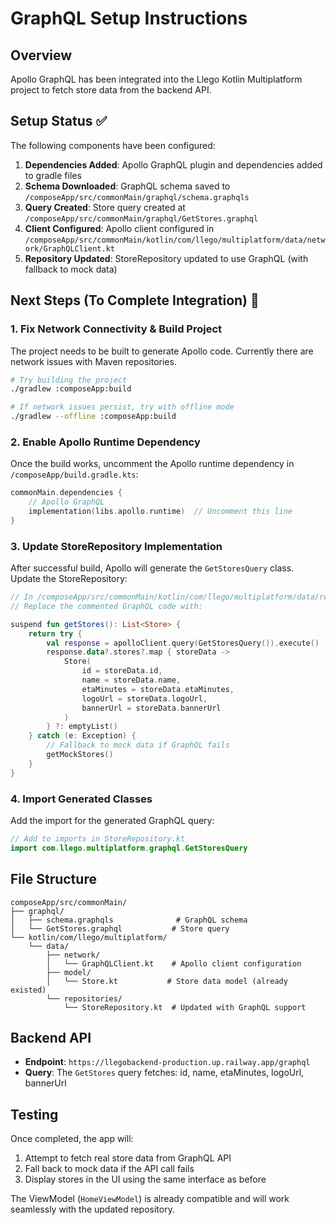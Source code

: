 # GraphQL Setup Instructions

## Overview
Apollo GraphQL has been integrated into the Llego Kotlin Multiplatform project to fetch store data from the backend API.

## Setup Status ✅
The following components have been configured:

1. **Dependencies Added**: Apollo GraphQL plugin and dependencies added to gradle files
2. **Schema Downloaded**: GraphQL schema saved to `/composeApp/src/commonMain/graphql/schema.graphqls`
3. **Query Created**: Store query created at `/composeApp/src/commonMain/graphql/GetStores.graphql`
4. **Client Configured**: Apollo client configured in `/composeApp/src/commonMain/kotlin/com/llego/multiplatform/data/network/GraphQLClient.kt`
5. **Repository Updated**: StoreRepository updated to use GraphQL (with fallback to mock data)

## Next Steps (To Complete Integration) 🚧

### 1. Fix Network Connectivity & Build Project
The project needs to be built to generate Apollo code. Currently there are network issues with Maven repositories.

```bash
# Try building the project
./gradlew :composeApp:build

# If network issues persist, try with offline mode
./gradlew --offline :composeApp:build
```

### 2. Enable Apollo Runtime Dependency
Once the build works, uncomment the Apollo runtime dependency in `/composeApp/build.gradle.kts`:

```kotlin
commonMain.dependencies {
    // Apollo GraphQL
    implementation(libs.apollo.runtime)  // Uncomment this line
}
```

### 3. Update StoreRepository Implementation
After successful build, Apollo will generate the `GetStoresQuery` class. Update the StoreRepository:

```kotlin
// In /composeApp/src/commonMain/kotlin/com/llego/multiplatform/data/repositories/StoreRepository.kt
// Replace the commented GraphQL code with:

suspend fun getStores(): List<Store> {
    return try {
        val response = apolloClient.query(GetStoresQuery()).execute()
        response.data?.stores?.map { storeData ->
            Store(
                id = storeData.id,
                name = storeData.name,
                etaMinutes = storeData.etaMinutes,
                logoUrl = storeData.logoUrl,
                bannerUrl = storeData.bannerUrl
            )
        } ?: emptyList()
    } catch (e: Exception) {
        // Fallback to mock data if GraphQL fails
        getMockStores()
    }
}
```

### 4. Import Generated Classes
Add the import for the generated GraphQL query:

```kotlin
// Add to imports in StoreRepository.kt
import com.llego.multiplatform.graphql.GetStoresQuery
```

## File Structure
```
composeApp/src/commonMain/
├── graphql/
│   ├── schema.graphqls              # GraphQL schema
│   └── GetStores.graphql           # Store query
└── kotlin/com/llego/multiplatform/
    └── data/
        ├── network/
        │   └── GraphQLClient.kt    # Apollo client configuration
        ├── model/
        │   └── Store.kt           # Store data model (already existed)
        └── repositories/
            └── StoreRepository.kt  # Updated with GraphQL support
```

## Backend API
- **Endpoint**: `https://llegobackend-production.up.railway.app/graphql`
- **Query**: The `GetStores` query fetches: id, name, etaMinutes, logoUrl, bannerUrl

## Testing
Once completed, the app will:
1. Attempt to fetch real store data from GraphQL API
2. Fall back to mock data if the API call fails
3. Display stores in the UI using the same interface as before

The ViewModel (`HomeViewModel`) is already compatible and will work seamlessly with the updated repository.